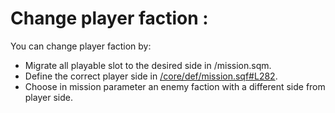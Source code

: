 # Change player faction :

You can change player faction by:
- Migrate all playable slot to the desired side in /mission.sqm.
- Define the correct player side in [/core/def/mission.sqf#L282](https://github.com/Vdauphin/HeartsAndMinds/blob/master/%3DBTC%3Dco%4030_Hearts_and_Minds.Altis/core/def/mission.sqf#L282).
- Choose in mission parameter an enemy faction with a different side from player side.